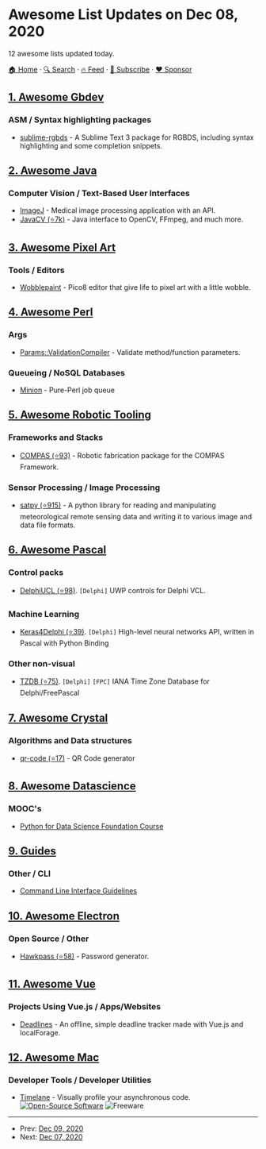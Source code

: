 # Awesome List Updates on Dec 08, 2020

12 awesome lists updated today.

[🏠 Home](/README.md) · [🔍 Search](https://www.trackawesomelist.com/search/) · [🔥 Feed](https://www.trackawesomelist.com/rss.xml) · [📮 Subscribe](https://trackawesomelist.us17.list-manage.com/subscribe?u=d2f0117aa829c83a63ec63c2f&id=36a103854c) · [❤️  Sponsor](https://github.com/sponsors/theowenyoung)



## [1. Awesome Gbdev](/content/gbdev/awesome-gbdev/README.md)

### ASM / Syntax highlighting packages

*   [sublime-rgbds](https://packagecontrol.io/packages/RGBDS) - A Sublime Text 3 package for RGBDS, including syntax highlighting and some completion snippets.

## [2. Awesome Java](/content/akullpp/awesome-java/README.md)

### Computer Vision / Text-Based User Interfaces

*   [ImageJ](https://imagej.net/ImageJ) - Medical image processing application with an API.
*   [JavaCV (⭐7k)](https://github.com/bytedeco/javacv) - Java interface to OpenCV, FFmpeg, and much more.

## [3. Awesome Pixel Art](/content/Siilwyn/awesome-pixel-art/README.md)

### Tools / Editors

*   [Wobblepaint](https://www.lexaloffle.com/bbs/?tid=40058) - Pico8 editor that give life to pixel art with a little wobble.

## [4. Awesome Perl](/content/hachiojipm/awesome-perl/README.md)

### Args

*   [Params::ValidationCompiler](https://metacpan.org/pod/Params::ValidationCompiler) - Validate method/function parameters.

### Queueing / NoSQL Databases

*   [Minion](https://docs.mojolicious.org/Minion) - Pure-Perl job queue

## [5. Awesome Robotic Tooling](/content/protontypes/awesome-robotic-tooling/README.md)

### Frameworks and Stacks

*   [COMPAS (⭐93)](https://github.com/compas-dev/compas_fab) - Robotic fabrication package for the COMPAS Framework.

### Sensor Processing / Image Processing

*   [satpy (⭐915)](https://github.com/pytroll/satpy) - A python library for reading and manipulating meteorological remote sensing data and writing it to various image and data file formats.

## [6. Awesome Pascal](/content/Fr0sT-Brutal/awesome-pascal/README.md)

### Control packs

*   [DelphiUCL (⭐98)](https://github.com/VuioVuio/DelphiUCL). `[Delphi]` UWP controls for Delphi VCL.

### Machine Learning

*   [Keras4Delphi (⭐39)](https://github.com/Pigrecos/Keras4Delphi). `[Delphi]` High-level neural networks API, written in Pascal with Python Binding

### Other non-visual

*   [TZDB (⭐75)](https://github.com/pavkam/tzdb). `[Delphi]` `[FPC]` IANA Time Zone Database for Delphi/FreePascal

## [7. Awesome Crystal](/content/veelenga/awesome-crystal/README.md)

### Algorithms and Data structures

*   [qr-code (⭐17)](https://github.com/spider-gazelle/qr-code) - QR Code generator

## [8. Awesome Datascience](/content/academic/awesome-datascience/README.md)

### MOOC's

*   [Python for Data Science Foundation Course](https://intellipaat.com/academy/course/python-for-data-science-free-training/)

## [9. Guides](/content/NARKOZ/guides/README.md)

### Other / CLI

*   [Command Line Interface Guidelines](https://clig.dev/#guidelines)

## [10. Awesome Electron](/content/sindresorhus/awesome-electron/README.md)

### Open Source / Other

*   [Hawkpass (⭐58)](https://github.com/kalpetros/hawkpass) - Password generator.

## [11. Awesome Vue](/content/vuejs/awesome-vue/README.md)

### Projects Using Vue.js / Apps/Websites

*   [Deadlines](https://deadlines.vercel.app) - An offline, simple deadline tracker made with Vue.js and localForage.

## [12. Awesome Mac](/content/jaywcjlove/awesome-mac/README.md)

### Developer Tools / Developer Utilities

*   [Timelane](http://timelane.tools) - Visually profile your asynchronous code. [![Open-Source Software](https://jaywcjlove.github.io/sb/ico/min-oss.svg "Open Source Software")](https://github.com/icanzilb/Timelane) ![Freeware](https://jaywcjlove.github.io/sb/ico/min-free.svg "Freeware")

---

- Prev: [Dec 09, 2020](/content/2020/12/09/README.md)
- Next: [Dec 07, 2020](/content/2020/12/07/README.md)